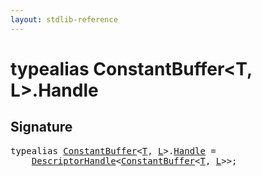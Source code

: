 ```yaml
---
layout: stdlib-reference
---
```


# typealias ConstantBuffer\<T, L\>\.Handle

## Signature

<pre>
<span class='code_keyword'>typealias</span> <a href="index.html" class="code_type">ConstantBuffer</a>&lt;<a href="index.html#typeparam-T" class="code_type">T</a>, <a href="index.html#typeparam-L" class="code_type">L</a>&gt;.<a href="handle-0.html" class="code_type">Handle</a> = 
    <a href="index.html" class="code_type">DescriptorHandle</a>&lt;<a href="index.html" class="code_type">ConstantBuffer</a>&lt;<a href="index.html#typeparam-T" class="code_type">T</a>, <a href="index.html#typeparam-L" class="code_type">L</a>&gt;&gt;;
</pre>

